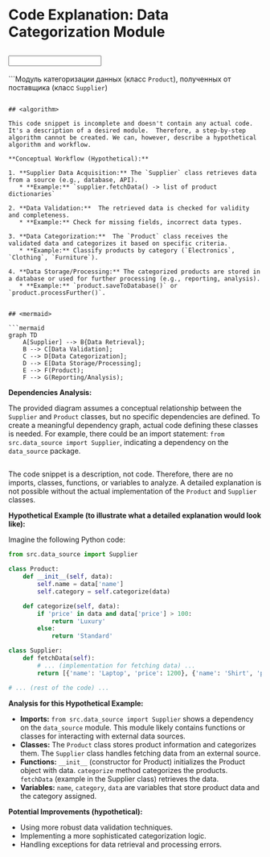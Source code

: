 # Code Explanation: Data Categorization Module

## <input code>

```Модуль категоризации данных (класс `Product`), полученных от поставщика (класс `Supplier`)
```

## <algorithm>

This code snippet is incomplete and doesn't contain any actual code.  It's a description of a desired module.  Therefore, a step-by-step algorithm cannot be created. We can, however, describe a hypothetical algorithm and workflow.

**Conceptual Workflow (Hypothetical):**

1. **Supplier Data Acquisition:** The `Supplier` class retrieves data from a source (e.g., database, API).  
   * **Example:** `supplier.fetchData() -> list of product dictionaries`

2. **Data Validation:**  The retrieved data is checked for validity and completeness.
   * **Example:** Check for missing fields, incorrect data types.

3. **Data Categorization:**  The `Product` class receives the validated data and categorizes it based on specific criteria.
   * **Example:** Classify products by category (`Electronics`, `Clothing`, `Furniture`).

4. **Data Storage/Processing:** The categorized products are stored in a database or used for further processing (e.g., reporting, analysis).
   * **Example:** `product.saveToDatabase()` or `product.processFurther()`.


## <mermaid>

```mermaid
graph TD
    A[Supplier] --> B{Data Retrieval};
    B --> C[Data Validation];
    C --> D[Data Categorization];
    D --> E[Data Storage/Processing];
    E --> F(Product);
    F --> G(Reporting/Analysis);

```

**Dependencies Analysis:**

The provided diagram assumes a conceptual relationship between the `Supplier` and `Product` classes, but no specific dependencies are defined.  To create a meaningful dependency graph, actual code defining these classes is needed.  For example, there could be an import statement: `from src.data_source import Supplier`, indicating a dependency on the `data_source` package.

## <explanation>

The code snippet is a description, not code.  Therefore, there are no imports, classes, functions, or variables to analyze.  A detailed explanation is not possible without the actual implementation of the `Product` and `Supplier` classes.


**Hypothetical Example (to illustrate what a detailed explanation would look like):**

Imagine the following Python code:

```python
from src.data_source import Supplier

class Product:
    def __init__(self, data):
        self.name = data['name']
        self.category = self.categorize(data)

    def categorize(self, data):
        if 'price' in data and data['price'] > 100:
            return 'Luxury'
        else:
            return 'Standard'

class Supplier:
    def fetchData(self):
        # ... (implementation for fetching data) ...
        return [{'name': 'Laptop', 'price': 1200}, {'name': 'Shirt', 'price': 25}]

# ... (rest of the code) ...
```


**Analysis for this Hypothetical Example:**

- **Imports:** `from src.data_source import Supplier` shows a dependency on the `data_source` module. This module likely contains functions or classes for interacting with external data sources.
- **Classes:** The `Product` class stores product information and categorizes them. The `Supplier` class handles fetching data from an external source.
- **Functions:** `__init__` (constructor for Product) initializes the Product object with data. `categorize` method categorizes the products. `fetchData` (example in the Supplier class) retrieves the data.
- **Variables:**  `name`, `category`, `data` are variables that store product data and the category assigned.


**Potential Improvements (hypothetical):**

- Using more robust data validation techniques.
- Implementing a more sophisticated categorization logic.
- Handling exceptions for data retrieval and processing errors.